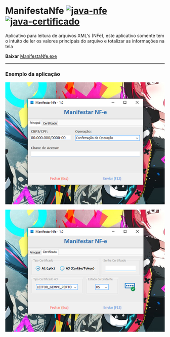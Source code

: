 # ManifestaNfe [![java-nfe](https://img.shields.io/badge/java--nfe-4.00.14-blue)](https://mvnrepository.com/artifact/br.com.swconsultoria/java-nfe/4.00.14) [![java-certificado](https://img.shields.io/badge/java--certificado-2.5.0-red)](https://mvnrepository.com/artifact/br.com.swconsultoria/java_certificado/2.5) 
Aplicativo para leitura de arquivos XML's (NFe), este aplicativo somente tem o intuito de ler os valores principais do arquivo e totalizar as informações na tela

**Baixar** [ManifestaNfe.exe](https://github.com/rodrigocananea/manifestaNfe/raw/master/ManifestaNfe.exe)
 
 
---
 
### **Exemplo da aplicação**

<p align="center">
 <img src="https://github.com/rodrigocananea/manifestaNfe/blob/master/example1.png" />
</p>
<p align="center">
 <img src="https://github.com/rodrigocananea/manifestaNfe/blob/master/example2.png" />
</p>


